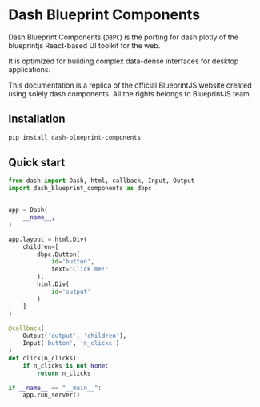 # Dash Blueprint Components

Dash Blueprint Components (```DBPC```) is the porting for dash plotly of the blueprintjs React-based UI toolkit for the web.

It is optimized for building complex data-dense interfaces for desktop applications.

This documentation is a replica of the official BlueprintJS website created using solely dash components. All the rights belongs to BlueprintJS team.

## Installation

```python
pip install dash-blueprint-components
```

## Quick start

```python
from dash import Dash, html, callback, Input, Output
import dash_blueprint_components as dbpc


app = Dash(
    __name__,
)

app.layout = html.Div(
    children=[
        dbpc.Button(
            id='button',
            text='Click me!'
        ),
        html.Div(
            id='output'
        )
    ]
)

@callback(
    Output('output', 'children'),
    Input('button', 'n_clicks')
)
def click(n_clicks):
    if n_clicks is not None:
        return n_clicks

if __name__ == "__main__":
    app.run_server()
```